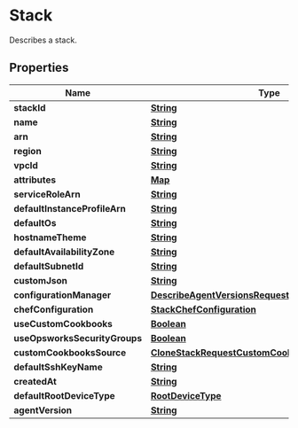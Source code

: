 

# Stack

Describes a stack.

## Properties

| Name | Type | Description | Notes |
|------------ | ------------- | ------------- | -------------|
|**stackId** | [**String**](String.md) |  |  [optional] |
|**name** | [**String**](String.md) |  |  [optional] |
|**arn** | [**String**](String.md) |  |  [optional] |
|**region** | [**String**](String.md) |  |  [optional] |
|**vpcId** | [**String**](String.md) |  |  [optional] |
|**attributes** | [**Map**](Map.md) |  |  [optional] |
|**serviceRoleArn** | [**String**](String.md) |  |  [optional] |
|**defaultInstanceProfileArn** | [**String**](String.md) |  |  [optional] |
|**defaultOs** | [**String**](String.md) |  |  [optional] |
|**hostnameTheme** | [**String**](String.md) |  |  [optional] |
|**defaultAvailabilityZone** | [**String**](String.md) |  |  [optional] |
|**defaultSubnetId** | [**String**](String.md) |  |  [optional] |
|**customJson** | [**String**](String.md) |  |  [optional] |
|**configurationManager** | [**DescribeAgentVersionsRequestConfigurationManager**](DescribeAgentVersionsRequestConfigurationManager.md) |  |  [optional] |
|**chefConfiguration** | [**StackChefConfiguration**](StackChefConfiguration.md) |  |  [optional] |
|**useCustomCookbooks** | [**Boolean**](Boolean.md) |  |  [optional] |
|**useOpsworksSecurityGroups** | [**Boolean**](Boolean.md) |  |  [optional] |
|**customCookbooksSource** | [**CloneStackRequestCustomCookbooksSource**](CloneStackRequestCustomCookbooksSource.md) |  |  [optional] |
|**defaultSshKeyName** | [**String**](String.md) |  |  [optional] |
|**createdAt** | [**String**](String.md) |  |  [optional] |
|**defaultRootDeviceType** | [**RootDeviceType**](RootDeviceType.md) |  |  [optional] |
|**agentVersion** | [**String**](String.md) |  |  [optional] |



